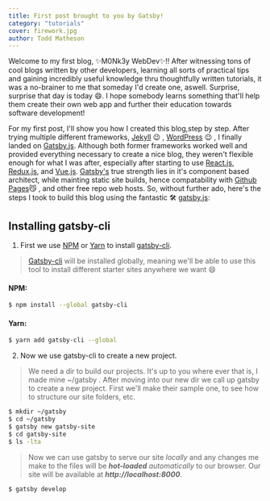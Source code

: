 ```yaml
---
title: First post brought to you by Gatsby!
category: "tutorials"
cover: firework.jpg
author: Todd Matheson
---
```


Welcome to my first blog, ✨M0Nk3y WebDev:sparkles:!! After witnessing tons of cool blogs written by other developers, learning all sorts of practical tips and gaining incredibly useful knowledge thru thoughtfully written tutorials, it was a no-brainer to me that someday I'd create one, aswell. Surprise, surprise that day is today 😄. I hope somebody learns something that'll help them create their own web app and further their education towards software development!

For my first post, I'll show you how I created this blog,step by step. After trying multiple different frameworks, [Jekyll](https://jekyllrb.com) 😉 , [WordPress](https://wordpress.org/) 😉 , I finally landed on [Gatsby.js](https://www.gatsbyjs.org/). Although both former frameworks worked well and provided everything necessary to create a nice blog, they weren't flexible enough for what I was after, especially after starting to use [React.js](https://reactjs.org/), [Redux.js](https://redux.js.org/), and [Vue.js](https://vuejs.org/). [Gatsby's](https://www.gatsbyjs.org/) true strength lies in it's component based architect, while mainting static site builds, hence compatability with [Github Pages](https://pages.github.com/ "Github Pages Homepage")😼 , and other free repo web hosts. So, without further ado, here's the steps I took to build this blog using the fantastic 🛠 [gatsby.js](https://www.gatsbyjs.org/):

## Installing gatsby-cli

1. First we use [NPM](https://www.npmjs.com) or [Yarn](https://yarnpkg.com/en/) to install [gatsby-cli](https://www.gatsbyjs.org/docs/gatsby-cli/).

>[Gatsby-cli](https://www.gatsbyjs.org/docs/gatsby-cli/) will be installed globally, meaning we'll be able to use this tool to install different starter sites anywhere we want 😄

#### NPM:
```sh
$ npm install --global gatsby-cli
```
#### Yarn:
```sh
$ yarn add gatsby-cli --global
```

2. Now we use gatsby-cli to create a new project.  

>We need a dir to build our projects. It's up to you where ever that is, I made mine ~/gatsby . After moving into our new dir we call up gatsby to create a new project. First we'll make their sample one, to see how to structure our site folders, etc.

```sh
$ mkdir ~/gatsby
$ cd ~/gatsby
$ gatsby new gatsby-site
$ cd gatsby-site
$ ls -lta
```
> Now we can use gatsby to serve our site _locally_ and any changes me make to the files will be _**hot-loaded** automatically_ to our browser. Our site will be available at **_http://localhost:8000_**.

```sh
$ gatsby develop
```
